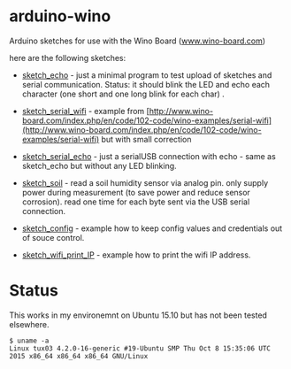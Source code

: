 # arduino-wino
Arduino sketches for use with the Wino Board (www.wino-board.com)

here are  the following sketches: 

- [sketch_echo](./sketch_echo) - just a minimal program to test upload of
sketches and serial communication. Status: it should blink the LED and
echo each character (one short and one long blink for each char) . 

- [sketch_serial_wifi](./sketch_serial_wifi) - example from
[http://www.wino-board.com/index.php/en/code/102-code/wino-examples/serial-wifi](http://www.wino-board.com/index.php/en/code/102-code/wino-examples/serial-wifi)
but with small correction

- [sketch_serial_echo](./sketch_serial_echo) - just a serialUSB connection
with echo - same as sketch_echo but without any LED blinking.

- [sketch_soil](./sketch_soil) - read a soil humidity sensor via analog
pin. only supply power during measurement (to save power and reduce
sensor corrosion). read one time for each byte sent via the USB serial
connection.

- [sketch_config](./sketch_config) - example how to keep config values
and credentials out of souce control.

- [sketch_wifi_print_IP](./sketch_wifi_print_IP) - example how to print
the wifi IP address.

# Status

This works in my environemnt on Ubuntu 15.10 but has not been tested elsewhere. 

```
$ uname -a 
Linux tux03 4.2.0-16-generic #19-Ubuntu SMP Thu Oct 8 15:35:06 UTC 2015 x86_64 x86_64 x86_64 GNU/Linux
```
